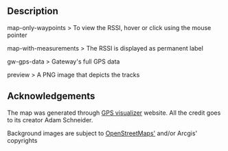 ## Description

map-only-waypoints > To view the RSSI, hover or click using the mouse pointer

map-with-measurements > The RSSI is displayed as permanent label

gw-gps-data > Gateway's full GPS data

preview > A PNG image that depicts the tracks

## Acknowledgements

The map was generated through [GPS visualizer](https://www.gpsvisualizer.com/) website. All the credit goes to its creator Adam Schneider.

Background images are subject to [OpenStreetMaps'](https://www.openstreetmap.org/copyright) and/or Arcgis' copyrights